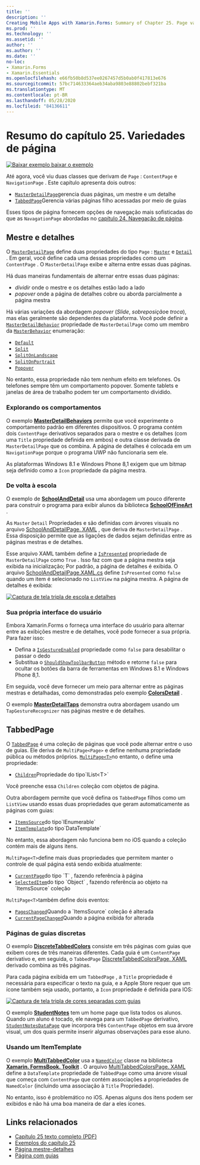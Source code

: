 ```yaml
---
title: ''
description: ''
Creating Mobile Apps with Xamarin.Forms: Summary of Chapter 25. Page varieties''
ms.prod: ''
ms.technology: ''
ms.assetid: ''
author: ''
ms.author: ''
ms.date: ''
no-loc:
- Xamarin.Forms
- Xamarin.Essentials
ms.openlocfilehash: e66fb50b8d537ee0267457d5b0ab0f417813e676
ms.sourcegitcommit: 57bc714633364aeb34aba9803e88802bebf321ba
ms.translationtype: MT
ms.contentlocale: pt-BR
ms.lasthandoff: 05/28/2020
ms.locfileid: "84136611"
---
```

# <a name="summary-of-chapter-25-page-varieties"></a>Resumo do capítulo 25. Variedades de página

[![Baixar exemplo ](~/media/shared/download.png) baixar o exemplo](https://github.com/xamarin/xamarin-forms-book-samples/tree/master/Chapter25)

Até agora, você viu duas classes que derivam de `Page` : `ContentPage` e `NavigationPage` . Este capítulo apresenta dois outros:

- [`MasterDetailPage`](xref:Xamarin.Forms.MasterDetailPage)gerencia duas páginas, um mestre e um detalhe
- [`TabbedPage`](xref:Xamarin.Forms.TabbedPage)Gerencia várias páginas filho acessadas por meio de guias

Esses tipos de página fornecem opções de navegação mais sofisticadas do que as `NavagationPage` abordadas no [capítulo 24. Navegação de página](~/xamarin-forms/creating-mobile-apps-xamarin-forms/summaries/chapter24.md).

## <a name="master-and-detail"></a>Mestre e detalhes

O [`MasterDetailPage`](xref:Xamarin.Forms.MasterDetailPage) define duas propriedades do tipo `Page` : [`Master`](xref:Xamarin.Forms.MasterDetailPage.Master) e [`Detail`](xref:Xamarin.Forms.MasterDetailPage.Detail) . Em geral, você define cada uma dessas propriedades como um `ContentPage` . O `MasterDetailPage` exibe e alterna entre essas duas páginas.

Há duas maneiras fundamentais de alternar entre essas duas páginas:

- *dividir* onde o mestre e os detalhes estão lado a lado
- *popover* onde a página de detalhes cobre ou aborda parcialmente a página mestra

Há várias variações da abordagem *popover* (*Slide*, *sobreposição*e *troca*), mas elas geralmente são dependentes da plataforma. Você pode definir a [`MasterDetailBehavior`](xref:Xamarin.Forms.MasterDetailPage.MasterBehavior) propriedade de `MasterDetailPage` como um membro da [`MasterBehavior`](xref:Xamarin.Forms.MasterBehavior) enumeração:

- [`Default`](xref:Xamarin.Forms.MasterBehavior.Default)
- [`Split`](xref:Xamarin.Forms.MasterBehavior.Split)
- [`SplitOnLandscape`](xref:Xamarin.Forms.MasterBehavior.SplitOnLandscape)
- [`SplitOnPortrait`](xref:Xamarin.Forms.MasterBehavior.SplitOnPortrait)
- [`Popover`](xref:Xamarin.Forms.MasterBehavior.Popover)

No entanto, essa propriedade não tem nenhum efeito em telefones. Os telefones sempre têm um comportamento popover. Somente tablets e janelas de área de trabalho podem ter um comportamento dividido.

### <a name="exploring-the-behaviors"></a>Explorando os comportamentos

O exemplo [**MasterDetailBehaviors**](https://github.com/xamarin/xamarin-forms-book-samples/tree/master/Chapter25/MasterDetailBehaviors) permite que você experimente o comportamento padrão em diferentes dispositivos. O programa contém dois `ContentPage` derivativos separados para o mestre e os detalhes (com uma `Title` propriedade definida em ambos) e outra classe derivada de `MasterDetailPage` que os combina. A página de detalhes é colocada em um `NavigationPage` porque o programa UWP não funcionaria sem ele.

As plataformas Windows 8.1 e Windows Phone 8,1 exigem que um bitmap seja definido como a `Icon` propriedade da página mestra.

### <a name="back-to-school"></a>De volta à escola

O exemplo de [**SchoolAndDetail**](https://github.com/xamarin/xamarin-forms-book-samples/tree/master/Chapter25/SchoolAndDetail) usa uma abordagem um pouco diferente para construir o programa para exibir alunos da biblioteca [**SchoolOfFineArt**](https://github.com/xamarin/xamarin-forms-book-samples/tree/master/Libraries/SchoolOfFineArt) .

As `Master` `Detail` Propriedades e são definidas com árvores visuais no arquivo [SchoolAndDetailPage. XAML](https://github.com/xamarin/xamarin-forms-book-samples/blob/master/Chapter25/SchoolAndDetail/SchoolAndDetail/SchoolAndDetail/SchoolAndDetailPage.xaml) , que deriva de `MasterDetailPage` . Essa disposição permite que as ligações de dados sejam definidas entre as páginas mestras e de detalhes.

Esse arquivo XAML também define a [`IsPresented`](xref:Xamarin.Forms.MasterDetailPage.IsPresented) propriedade de `MasterDetailPage` como `True` . Isso faz com que a página mestra seja exibida na inicialização; Por padrão, a página de detalhes é exibida. O arquivo [SchoolAndDetailPage.XAML.cs](https://github.com/xamarin/xamarin-forms-book-samples/blob/master/Chapter25/SchoolAndDetail/SchoolAndDetail/SchoolAndDetail/SchoolAndDetailPage.xaml.cs) define `IsPresented` como `false` quando um item é selecionado no `ListView` na página mestra. A página de detalhes é exibida:

[![Captura de tela tripla de escola e detalhes](images/ch25fg09-small.png "Página de detalhes de um MasterDetailPage")](images/ch25fg09-large.png#lightbox "Página de detalhes de um MasterDetailPage")

### <a name="your-own-user-interface"></a>Sua própria interface do usuário

Embora Xamarin.Forms o forneça uma interface do usuário para alternar entre as exibições mestre e de detalhes, você pode fornecer a sua própria. Para fazer isso:

- Defina a [`IsGestureEnabled`](xref:Xamarin.Forms.MasterDetailPage.IsGestureEnabled) propriedade como `false` para desabilitar o passar o dedo
- Substitua o [`ShouldShowToolbarButton`](xref:Xamarin.Forms.MasterDetailPage.ShouldShowToolbarButton) método e retorne `false` para ocultar os botões da barra de ferramentas em Windows 8.1 e Windows Phone 8,1.

Em seguida, você deve fornecer um meio para alternar entre as páginas mestras e detalhadas, como demonstradas pelo exemplo [**ColorsDetail**](https://github.com/xamarin/xamarin-forms-book-samples/tree/master/Chapter25/ColorsDetails) .

O exemplo [**MasterDetailTaps**](https://github.com/xamarin/xamarin-forms-book-samples/tree/master/Chapter25/MasterDetailTaps) demonstra outra abordagem usando um `TapGestureRecognizer` nas páginas mestre e de detalhes.

## <a name="tabbedpage"></a>TabbedPage

O [`TabbedPage`](xref:Xamarin.Forms.TabbedPage) é uma coleção de páginas que você pode alternar entre o uso de guias. Ele deriva de `MultiPage<Page>` e define nenhuma propriedade pública ou métodos próprios. [`MultiPage<T>`](xref:Xamarin.Forms.MultiPage`1)no entanto, o define uma propriedade:

- [`Children`](xref:Xamarin.Forms.MultiPage`1.Children)Propriedade do tipo`IList<T>`

Você preenche essa `Children` coleção com objetos de página.

Outra abordagem permite que você defina os `TabbedPage` filhos como um `ListView` usando essas duas propriedades que geram automaticamente as páginas com guias:

- [`ItemsSource`](xref:Xamarin.Forms.MultiPage`1.ItemsSource)do tipo`IEnumerable`
- [`ItemTemplate`](xref:Xamarin.Forms.MultiPage`1.ItemTemplate)do tipo`DataTemplate`

No entanto, essa abordagem não funciona bem no iOS quando a coleção contém mais de alguns itens.

`MultiPage<T>`define mais duas propriedades que permitem manter o controle de qual página está sendo exibida atualmente:

- [`CurrentPage`](xref:Xamarin.Forms.MultiPage`1.CurrentPage)do tipo `T` , fazendo referência à página
- [`SelectedItem`](xref:Xamarin.Forms.MultiPage`1.SelectedItem)do tipo `Object` , fazendo referência ao objeto na `ItemsSource` coleção

`MultiPage<T>`também define dois eventos:

- [`PagesChanged`](xref:Xamarin.Forms.MultiPage`1.PagesChanged)Quando a `ItemsSource` coleção é alterada
- [`CurrentPageChanged`](xref:Xamarin.Forms.MultiPage`1.CurrentPageChanged)Quando a página exibida for alterada

### <a name="discrete-tab-pages"></a>Páginas de guias discretas

O exemplo [**DiscreteTabbedColors**](https://github.com/xamarin/xamarin-forms-book-samples/tree/master/Chapter25/DiscreteTabbedColors) consiste em três páginas com guias que exibem cores de três maneiras diferentes. Cada guia é um `ContentPage` derivativo e, em seguida, o `TabbedPage` [DiscreteTabbedColorsPage. XAML](https://github.com/xamarin/xamarin-forms-book-samples/blob/master/Chapter25/DiscreteTabbedColors/DiscreteTabbedColors/DiscreteTabbedColors/DiscreteTabbedColorsPage.xaml) derivado combina as três páginas.

Para cada página exibida em um `TabbedPage` , a `Title` propriedade é necessária para especificar o texto na guia, e a Apple Store requer que um ícone também seja usado, portanto, a `Icon` propriedade é definida para IOS:

[![Captura de tela tripla de cores separadas com guias](images/ch25fg13-small.png "TabbedPage")](images/ch25fg13-large.png#lightbox "TabbedPage")

O exemplo [**StudentNotes**](https://github.com/xamarin/xamarin-forms-book-samples/tree/master/Chapter25/StudentNotes) tem um home page que lista todos os alunos. Quando um aluno é tocado, ele navega para um `TabbedPage` derivativo, [`StudentNotesDataPage`](https://github.com/xamarin/xamarin-forms-book-samples/blob/master/Chapter25/StudentNotes/StudentNotes/StudentNotes/StudentNotesDataPage.xaml) que incorpora três `ContentPage` objetos em sua árvore visual, um dos quais permite inserir algumas observações para esse aluno.

### <a name="using-an-itemtemplate"></a>Usando um ItemTemplate

O exemplo [**MultiTabbedColor**](https://github.com/xamarin/xamarin-forms-book-samples/tree/master/Chapter25/MultiTabbedColors) usa a [`NamedColor`](https://github.com/xamarin/xamarin-forms-book-samples/blob/master/Libraries/Xamarin.FormsBook.Toolkit/Xamarin.FormsBook.Toolkit/NamedColor.cs) classe na biblioteca [**Xamarin. FormsBook. Toolkit**](https://github.com/xamarin/xamarin-forms-book-samples/tree/master/Libraries/Xamarin.FormsBook.Toolkit) . O arquivo [MultiTabbedColorsPage. XAML](https://github.com/xamarin/xamarin-forms-book-samples/blob/master/Chapter25/MultiTabbedColors/MultiTabbedColors/MultiTabbedColors/MultiTabbedColorsPage.xaml) define a `DataTemplate` propriedade de `TabbedPage` como uma árvore visual que começa com `ContentPage` que contém associações a propriedades de `NamedColor` (incluindo uma associação à `Title` Propriedade).

No entanto, isso é problemático no iOS. Apenas alguns dos itens podem ser exibidos e não há uma boa maneira de dar a eles ícones.

## <a name="related-links"></a>Links relacionados

- [Capítulo 25 texto completo (PDF)](https://download.xamarin.com/developer/xamarin-forms-book/XamarinFormsBook-Ch25-Apr2016.pdf)
- [Exemplos do capítulo 25](https://github.com/xamarin/xamarin-forms-book-samples/tree/master/Chapter25)
- [Página mestre-detalhes](~/xamarin-forms/app-fundamentals/navigation/master-detail-page.md)
- [Página com guias](~/xamarin-forms/app-fundamentals/navigation/tabbed-page.md)
